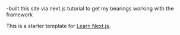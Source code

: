 -built this site via next.js tutorial to get my bearings working with the framework

This is a starter template for [Learn Next.js](https://nextjs.org/learn).
